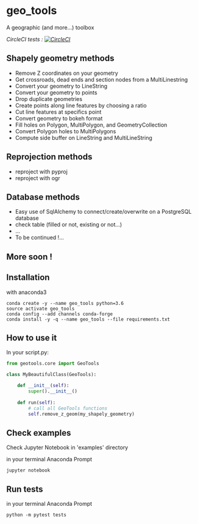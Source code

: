 # geo_tools

A geographic (and more...) toolbox

*CircleCI tests : [![CircleCI](https://circleci.com/gh/yruama42/geo_tools.svg?style=svg)](https://circleci.com/gh/yruama42/geo_tools)*

## Shapely geometry methods

* Remove Z coordinates on your geometry
* Get crossroads, dead ends and section nodes from a MultiLinestring
* Convert your geometry to LineString
* Convert your geometry to points
* Drop duplicate geometries
* Create points along line features by choosing a ratio
* Cut line features at specifics point
* Convert geometry to bokeh format
* Fill holes on Polygon, MultiPolygon, and GeometryCollection
* Convert Polygon holes to MultiPolygons
* Compute side buffer on LineString and MultiLineString

## Reprojection methods

* reproject with pyproj
* reproject with ogr

## Database methods
* Easy use of SqlAlchemy to connect/create/overwrite on a PostgreSQL database
* check table (filled or not, existing or not...)
* ...
* To be continued !...

## More soon !

## Installation

with anaconda3
```
conda create -y --name geo_tools python=3.6
source activate geo_tools
conda config --add channels conda-forge
conda install -y -q --name geo_tools --file requirements.txt
```

## How to use it

In your script.py:

```python
from geotools.core import GeoTools

class MyBeautifulClass(GeoTools):

    def __init__(self):
        super().__init__()
    
    def run(self):
        # call all GeoTools functions
        self.remove_z_geom(my_shapely_geometry)
```

## Check examples

Check Jupyter Notebook in 'examples' directory

in your terminal Anaconda Prompt
```
jupyter notebook
```

## Run tests

in your terminal Anaconda Prompt
```
python -m pytest tests
```
